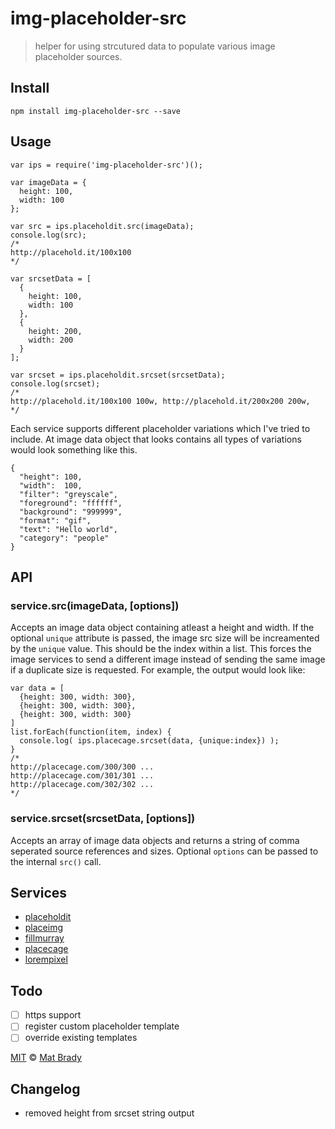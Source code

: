 # img-placeholder-src

> helper for using strcutured data to populate various image placeholder sources.

## Install 

  ```
  npm install img-placeholder-src --save
  ```

## Usage

  ```
  var ips = require('img-placeholder-src')();

  var imageData = {
    height: 100,
    width: 100
  };

  var src = ips.placeholdit.src(imageData);
  console.log(src);
  /*
  http://placehold.it/100x100
  */

  var srcsetData = [
    {
      height: 100,
      width: 100
    },
    {
      height: 200,
      width: 200
    }
  ];

  var srcset = ips.placeholdit.srcset(srcsetData);
  console.log(srcset);
  /*
  http://placehold.it/100x100 100w, http://placehold.it/200x200 200w, 
  */
  ```
Each service supports different placeholder variations which I've tried to include. At image data object that looks contains all types of variations would look something like this.

  ```
  {
    "height": 100,
    "width":  100,
    "filter": "greyscale",
    "foreground": "ffffff",
    "background": "999999",
    "format": "gif",
    "text": "Hello world",
    "category": "people"
  }
  ```



## API

### service.src(imageData, [options])

Accepts an image data object containing atleast a height and width. If the optional `unique` attribute is passed, the image src size will be increamented by the `unique` value. This should be the index within a list. This forces the image services to send a different image instead of sending the same image if a duplicate size is requested. For example, the output would look like: 

```
var data = [
  {height: 300, width: 300},
  {height: 300, width: 300},
  {height: 300, width: 300}
]
list.forEach(function(item, index) {
  console.log( ips.placecage.srcset(data, {unique:index}) );
}
/*
http://placecage.com/300/300 ...
http://placecage.com/301/301 ...
http://placecage.com/302/302 ...
*/
```

### service.srcset(srcsetData, [options])

Accepts an array of image data objects and returns a string of comma seperated source references and sizes. Optional `options` can be passed to the internal `src()` call. 

## Services 

- [placeholdit](http://placehold.it/)
- [placeimg](https://placeimg.com/)
- [fillmurray](http://www.fillmurray.com/)
- [placecage](http://www.placecage.com/)
- [lorempixel](http://lorempixel.com/)

## Todo

- [ ] https support
- [ ] register custom placeholder template
- [ ] override existing templates

[MIT](http://opensource.org/licenses/MIT) © [Mat Brady](https://github.com/matbrady)

## Changelog 

- removed height from srcset string output
